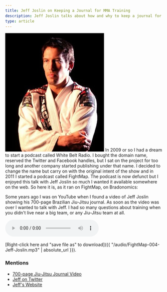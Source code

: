 ```yaml
---
title: Jeff Joslin on Keeping a Journal for MMA Training
description: Jeff Joslin talks about how and why to keep a journal for Brazilian Jiu-Jitsu and MMA training.
type: article
---
```


<img class="pullright" src="/images/jeff-joslin.jpg" alt="Jeff Joslin in a Jiu-Jitsu Gi">
In 2009 or so I had a dream to start a podcast called White Belt Radio. I bought the domain name, reserved the Twitter and Facebook handles, but I sat on the project for too long and another company started publishing under that name. I decided to change the name but carry on with the original intent of the show and in 2011 I started a podcast called FightMap. The podcast is now defunct but I enjoyed this talk with Jeff Joslin so much I wanted it available somewhere on the web. So here it is, as it ran on FightMap, on Bradonomics:

Some years ago I was on YouTube when I found a video of Jeff Joslin showing his 700-page Brazilian Jiu-Jitsu journal. As soon as the video was over I wanted to talk with Jeff. I had so many questions about training when you didn't live near a big team, or any Jiu-Jitsu team at all.

<audio controls>
  <source type="audio/mpeg" src="/audio/FightMap-004-Jeff-Joslin.mp3">
</audio>

[Right-click here and "save file as" to download]({{ "/audio/FightMap-004-Jeff-Joslin.mp3" | absolute_url }}).

### Mentions

*   [700-page Jiu-Jitsu Journal Video](http://www.youtube.com/watch?v=oKA4dPAMk7E)
*   [Jeff on Twitter](https://mobile.twitter.com/JeffJoslin)
*   [Jeff's Website](http://www.jeffjoslinmma.com/my-story/)
